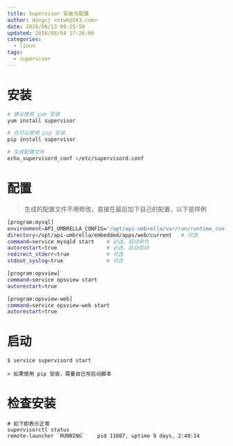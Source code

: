 ```yaml
---
title: Supervisor 安装与配置
author: dongcj <ntwk@163.com>
date: 2016/06/13 09:25:58
updated: 2016/08/04 17:26:08
categories:
  - linux
tags:
  - supervisor
---
```


# 安装
```bash
# 建议使用 yum 安装
yum install supervisor

# 也可以使用 pip 安装
pip install supervisor

# 生成配置文件
echo_supervisord_conf >/etc/supervisord.conf
```

# 配置
> 生成的配置文件不用修改，直接在最后加下自己的配置，以下是样例

```bash
[program:mysql]
environment=API_UMBRELLA_CONFIG="/opt/api-umbrella/var/run/runtime_config.yml"  # 可选
directory=/opt/api-umbrella/embedded/apps/web/current   # 可选
command=service mysqld start    # 必选，启动命令
autorestart=true                # 必选，自动启动
redirect_stderr=true            # 可选
stdout_syslog=true              # 可选

[program:opsview]
command=service opsview start
autorestart=true

[program:opsview-web]
command=service opsview-web start
autorestart=true
```

# 启动
    $ service supervisord start

    > 如果使用 pip 安装，需要自已写启动脚本

# 检查安装
    # 如下即表示正常
    supervisorctl status
    remote-launcher `RUNNING`    pid 11087, uptime 9 days, 2:49:14


